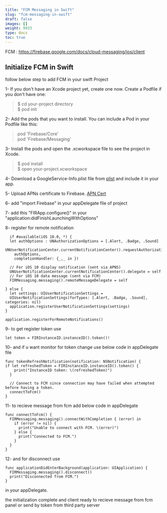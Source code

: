 ```yaml
---
title: "FCM Messaging in Swift"
slug: "fcm-messaging-in-swift"
draft: false
images: []
weight: 9933
type: docs
toc: true
---
```


FCM : https://firebase.google.com/docs/cloud-messaging/ios/client

## Initialize FCM in Swift
follow below step to add FCM in your swift Project  

1- If you don't have an Xcode project yet, create one now.
Create a Podfile if you don't have one:

> $ cd your-project directory  
  $ pod init

2- Add the pods that you want to install. You can include a Pod in your Podfile like this:

> pod 'Firebase/Core'  
  pod 'Firebase/Messaging'

3- Install the pods and open the .xcworkspace file to see the project in Xcode.

> $ pod install  
  $ open your-project.xcworkspace

4- Download a GoogleService-Info.plist file from [plist][1] and include it in your app.  

5- Upload APNs certificate to Firebase. [APN Cert][2]

6- add "import Firebase" in your appDelegate file of project

7- add this "FIRApp.configure()" in your "application:didFinishLaunchingWithOptions"

8- register for remote notification

      if #available(iOS 10.0, *) {
      let authOptions : UNAuthorizationOptions = [.Alert, .Badge, .Sound]
      UNUserNotificationCenter.currentNotificationCenter().requestAuthorizationWithOptions(
        authOptions,
        completionHandler: {_,_ in })
    
      // For iOS 10 display notification (sent via APNS)
      UNUserNotificationCenter.currentNotificationCenter().delegate = self
      // For iOS 10 data message (sent via FCM)
      FIRMessaging.messaging().remoteMessageDelegate = self
    
    } else {
      let settings: UIUserNotificationSettings =
      UIUserNotificationSettings(forTypes: [.Alert, .Badge, .Sound], categories: nil)
      application.registerUserNotificationSettings(settings)
    }
    
    application.registerForRemoteNotifications()

9- to get register token use 

    let token = FIRInstanceID.instanceID().token()!

10- and if u want monitor for token change use below code in appDelegate file

    func tokenRefreshNotification(notification: NSNotification) {
    if let refreshedToken = FIRInstanceID.instanceID().token() {
        print("InstanceID token: \(refreshedToken)")
      }
    
      // Connect to FCM since connection may have failed when attempted before having a token.
      connectToFcm()
    }

11- to recieve message from fcm add below code in appDelegate

    func connectToFcm() {
      FIRMessaging.messaging().connectWithCompletion { (error) in
        if (error != nil) {
          print("Unable to connect with FCM. \(error)")
        } else {
          print("Connected to FCM.")
        }
      }
    }

12- and for disconnect use 

    func applicationDidEnterBackground(application: UIApplication) {
      FIRMessaging.messaging().disconnect()
      print("Disconnected from FCM.")
    }
in your appDelegate.

the initialization complete and client ready to recieve message from fcm panel or send by token from third party server

  [1]: https://firebase.google.com/console/
  [2]: https://firebase.google.com/docs/cloud-messaging/ios/certs

